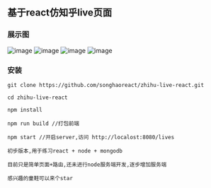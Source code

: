 ## 基于react仿知乎live页面
### 展示图
![image](https://github.com/songhaoreact/zhihu-live-react/blob/master/screenshots/react%20spa1.png?raw=true)
![image](https://github.com/songhaoreact/zhihu-live-react/blob/master/screenshots/react%20spa2.png?raw=true)
![image](https://github.com/songhaoreact/zhihu-live-react/blob/master/screenshots/react%20spa3.png?raw=true)
![image](https://github.com/songhaoreact/zhihu-live-react/blob/master/screenshots/react%20spa4.png?raw=true)
### 安装

```
git clone https://github.com/songhaoreact/zhihu-live-react.git

cd zhihu-live-react

npm install

npm run build //打包前端

npm start //开启server,访问 http://localost:8080/lives

初步版本,用于练习react + node + mongodb

目前只是简单页面+路由,还未进行node服务端开发,逐步增加服务端

感兴趣的童鞋可以来个star

